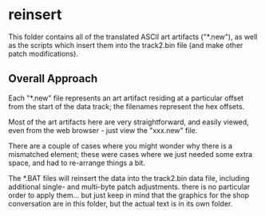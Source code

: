 # reinsert

This folder contains all of the translated ASCII art artifacts ("*.new"), as well as the
scripts which insert them into the track2.bin file (and make other patch modifications).

## Overall Approach

Each "*.new" file represents an art artifact residing at a particular offset from the start of the data track;
the filenames represent the hex offsets.

Most of the art artifacts here are very straightforward, and easily viewed, even from the
web browser - just view the "xxx.new" file.

There are a couple of cases where you might wonder why there is a mismatched element; these were cases
where we just needed some extra space, and had to re-arrange things a bit.

The *.BAT files will reinsert the data into the track2.bin data file, including additional
single- and multi-byte patch adjustments.  there is no particular order to apply them... but just 
keep in mind that the graphics for the shop conversation are in this folder, but the actual text
is in its own folder.
